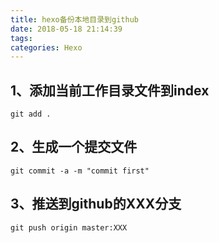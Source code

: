```yaml
---
title: hexo备份本地目录到github
date: 2018-05-18 21:14:39
tags:
categories: Hexo
---
```

1、添加当前工作目录文件到index
---
	git add .
2、生成一个提交文件
---
	git commit -a -m "commit first"
3、推送到github的XXX分支
---
	git push origin master:XXX

